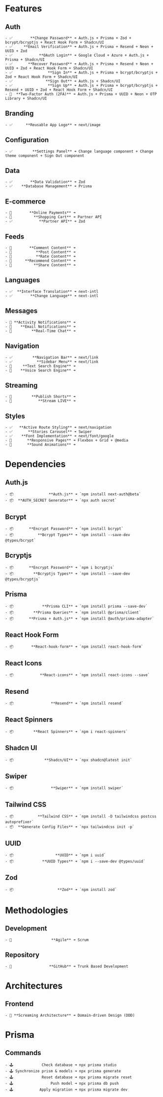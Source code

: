 # Features

  ## Auth
    - ✅        **Change Password** ➜ Auth.js + Prisma + Zod + bcrypt/bcryptjs + React Hook Form + Shadcn/UI
    - ✅     **Email Verification** ➜ Auth.js + Prisma + Resend + Neon + UUID + Zod
    - ✅            **OAuth Login** ➜ Google Cloud + Azure + Auth.js + Prisma + Shadcn/UI
    - ✅       **Recover Password** ➜ Auth.js + Prisma + Resend + Neon + UUID + Zod + React Hook Form + Shadcn/UI
    - ✅                **Sign In** ➜ Auth.js + Prisma + bcrypt/bcryptjs + Zod + React Hook Form + Shadcn/UI
    - ✅               **Sign Out** ➜ Auth.js + Shadcn/UI
    - ✅                **Sign Up** ➜ Auth.js + Prisma + bcrypt/bcryptjs + Resend + UUID + Zod + React Hook Form + Shadcn/UI
    - 🚧  **Two-Factor Auth (2FA)** ➜ Auth.js + Prisma + UUID + Neon + OTP Library + Shadcn/UI
  ## Branding
    - ✅      **Reusable App Logo** ➜ next/image
  ## Configuration
    - ✅         **Settings Panel** ➜ Change language component + Change theme component + Sign Out component
  ## Data
    - ✅        **Data Validation** ➜ Zod
    - ✅    **Database Management** ➜ Prisma
  ## E-commerce
    - 🚧        **Online Payments** ➜
    - 🚧          **Shopping Cart** ➜ Partner API
    - ✅            **Partner API** ➜ Zod
  ## Feeds
    - 🚧        **Comment Content** ➜
    - 🚧           **Post Content** ➜
    - 🚧           **Rate Content** ➜
    - 🚧      **Recommend Content** ➜
    - 🚧          **Share Content** ➜
  ## Languages
    - ✅  **Interface Translation** ➜ next-intl
    - ✅        **Change Language** ➜ next-intl
  ## Messages
    - 🚧 **Activity Notifications** ➜
    - 🚧    **Email Notifications** ➜
    - 🚧         **Real-Time Chat** ➜
  ## Navigation
    - ✅         **Navigation Bar** ➜ next/link
    - ✅           **Sidebar Menu** ➜ next/link
    - 🚧     **Text Search Engine** ➜
    - 🚧    **Voice Search Engine** ➜
  ## Streaming
    - 🚧         **Publish Shorts** ➜
    - 🚧            **Stream LIVE** ➜
  ## Styles
    - ✅   **Active Route Styling** ➜ next/navigation
    - ✅       **Stories Carousel** ➜ Swiper
    - ✅    **Font Implementation** ➜ next/font/google
    - 🚧       **Responsive Pages** ➜ Flexbox + Grid + @media
    - 🚧       **Sound Animations** ➜

# Dependencies

  ## Auth.js
    - 📦                **Auth.js** ➜ `npm install next-auth@beta`
    - 📦  **AUTH_SECRET Generator** ➜ `npx auth secret`
  ## Bcrypt
    - 📦       **Encrypt Password** ➜ `npm install bcrypt`
    - 📦           **Bcrypt Types** ➜ `npm install --save-dev @types/bcrypt`
  ## Bcryptjs
    - 📦       **Encrypt Password** ➜ `npm i bcryptjs`
    - 📦         **Bcryptjs Types** ➜ `npm install --save-dev @types/bcryptjs`
  ## Prisma
    - 📦             **Prisma CLI** ➜ `npm install prisma --save-dev`
    - 📦         **Prisma Queries** ➜ `npm install @prisma/client`
    - 📦       **Prisma + Auth.js** ➜ `npm install @auth/prisma-adapter`
  ## React Hook Form
    - 📦        **React-hook-form** ➜ `npm install react-hook-form`
  ## React Icons
    - 📦            **React-icons** ➜ `npm install react-icons --save`
  ## Resend
    - 📦                 **Resend** ➜ `npm install resend`
  ## React Spinners
    - 📦         **React Spinners** ➜ `npm i react-spinners`
  ## Shadcn UI
    - 📦              **Shadcn/UI** ➜ `npx shadcn@latest init`
  ## Swiper
    - 📦                 **Swiper** ➜ `npm install swiper`
  ## Tailwind CSS
    - 📦           **Tailwind CSS** ➜ `npm install -D tailwindcss postcss autoprefixer`
    - 📦  **Generate Config Files** ➜ `npx tailwindcss init -p`
  ## UUID
    - 📦                   **UUID** ➜ `npm i uuid`
    - 📦             **UUID Types** ➜ `npm i --save-dev @types/uuid`
  ## Zod
    - 📦                    **Zod** ➜ `npm install zod`

# Methodologies

  ## Development
    - 🔄                  **Agile** ➜ Scrum
  ## Repository
    - 🔄                 **GitHub** ➜ Trunk Based Development

# Architectures

  ## Frontend
    - 📁 **Screaming Architecture** ➜ Domain-driven Design (DDD)

# Prisma

  ## Commands
    - 🕹️             Check database ➜ npx prisma studio
    - 🕹️ Synchronize prism & models ➜ npx prisma generate
    - 🕹️             Reset database ➜ npx prisma migrate reset
    - 🕹️                 Push model ➜ npx prisma db push
    - 🕹️            Apply migration ➜ npx prisma migrate dev